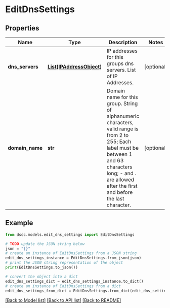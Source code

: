 # EditDnsSettings


## Properties

Name | Type | Description | Notes
------------ | ------------- | ------------- | -------------
**dns_servers** | [**List[IPAddressObject]**](IPAddressObject.md) | IP addresses for this groups dns servers. List of IP Addresses. | [optional] 
**domain_name** | **str** | Domain name for this group. String of alphanumeric characters, valid range is from 2 to 255; Each label must be between 1 and 63 characters long; - and . are allowed after the first and before the last character. | [optional] 

## Example

```python
from dscc.models.edit_dns_settings import EditDnsSettings

# TODO update the JSON string below
json = "{}"
# create an instance of EditDnsSettings from a JSON string
edit_dns_settings_instance = EditDnsSettings.from_json(json)
# print the JSON string representation of the object
print(EditDnsSettings.to_json())

# convert the object into a dict
edit_dns_settings_dict = edit_dns_settings_instance.to_dict()
# create an instance of EditDnsSettings from a dict
edit_dns_settings_from_dict = EditDnsSettings.from_dict(edit_dns_settings_dict)
```
[[Back to Model list]](../README.md#documentation-for-models) [[Back to API list]](../README.md#documentation-for-api-endpoints) [[Back to README]](../README.md)


